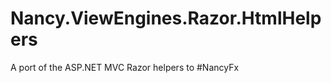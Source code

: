 Nancy.ViewEngines.Razor.HtmlHelpers
===================================

A port of the ASP.NET MVC Razor helpers to #NancyFx
